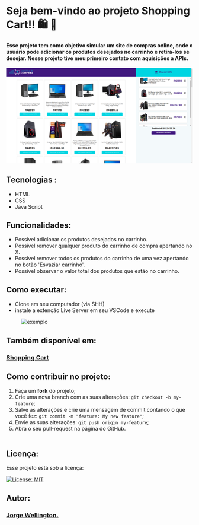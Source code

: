 # Seja bem-vindo ao projeto Shopping Cart!! 🛍️ 🛒

#### Esse projeto tem como objetivo simular um site de compras online, onde o usuário pode adicionar os produtos desejados no carrinho e retirá-los se desejar. Nesse projeto tive meu primeiro contato com aquisições a APIs.

<div style="margin-top:15px">
  <img alt="exibição do projeto" src="cap.png">
</div>

## Tecnologias :

<ul>
  <li>HTML</li>
  <li>CSS</li>
  <li>Java Script</li>
</ul>

## Funcionalidades:

- Possivel adicionar os produtos desejados no carrinho.
- Possível remover qualquer produto do carrinho de compra apertando no X.
- Possível remover todos os produtos do carrinho de uma vez apertando no botão 'Esvaziar carrinho'.
- Possível observar o valor total dos produtos que estão no carrinho.

## Como executar:

<ul>
  <li>Clone em seu computador (via SHH)</li>    
  <li>instale a extenção Live Server em seu VSCode e execute</li>
</ul>
<img width=500px style="margin-left: 40px" alt="exemplo" src="https://techstacker.com/static/b67ab1adeadeacd5164ee69e6cc07048/5e6b6/vscode-live-server-extension.png">

## Também disponível em:

### <a href="https://shopping-cart-cozmu.vercel.app/" ><b>Shopping Cart</b></a>
<a href="https://shopping-cart-cozmu.vercel.app/" ></a>

## Como contribuir no projeto:
  1. Faça um **fork** do projeto;
  2. Crie uma nova branch com as suas alterações: `git checkout -b my-feature`;
  3. Salve as alterações e crie uma mensagem de commit contando o que você fez: `git commit -m "feature: My new feature"`;
  4. Envie as suas alterações: `git push origin my-feature`;
  5. Abra o seu pull-request na página do GitHub.<br><br>

## Licença:

 Esse projeto está sob a licença: 

 [![License: MIT](https://img.shields.io/badge/License-MIT-yellow.svg)](https://opensource.org/licenses/MIT)

 ##  Autor:

### <a href="https://www.linkedin.com/in/jorge-reis-dev/" ><b>Jorge Wellington.</b></a>
<a href="https://www.linkedin.com/in/jorge-reis-dev/" ></a>